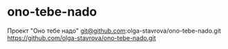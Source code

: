 # ono-tebe-nado
Проект "Оно тебе надо"
git@github.com:olga-stavrova/ono-tebe-nado.git
https://github.com/olga-stavrova/ono-tebe-nado.git
